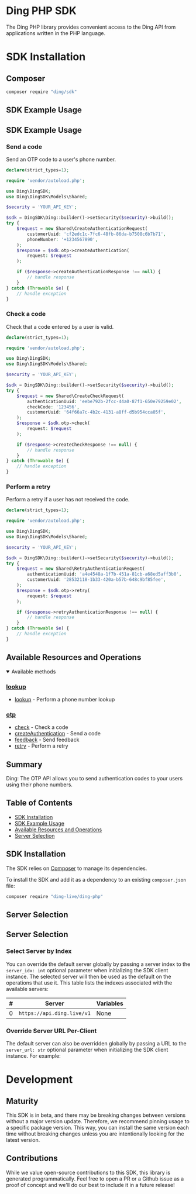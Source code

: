 # Ding PHP SDK

The Ding PHP library provides convenient access to the Ding API from applications written in the PHP language.

# SDK Installation

## Composer

```bash
composer require "ding/sdk"
```

<!-- End SDK Installation -->

## SDK Example Usage

<!-- Start SDK Example Usage [usage] -->
## SDK Example Usage

### Send a code

Send an OTP code to a user's phone number.


```php
declare(strict_types=1);

require 'vendor/autoload.php';

use Ding\DingSDK;
use Ding\DingSDK\Models\Shared;

$security = 'YOUR_API_KEY';

$sdk = DingSDK\Ding::builder()->setSecurity($security)->build();
try {
    $request = new Shared\CreateAuthenticationRequest(
        customerUuid: 'cf2edc1c-7fc6-48fb-86da-b7508c6b7b71',
        phoneNumber: '+1234567890',
    );
    $response = $sdk.otp->createAuthentication(
        request: $request
    );

    if ($response->createAuthenticationResponse !== null) {
        // handle response
    }
} catch (Throwable $e) {
    // handle exception
}
```

### Check a code

Check that a code entered by a user is valid.


```php
declare(strict_types=1);

require 'vendor/autoload.php';

use Ding\DingSDK;
use Ding\DingSDK\Models\Shared;

$security = 'YOUR_API_KEY';

$sdk = DingSDK\Ding::builder()->setSecurity($security)->build();
try {
    $request = new Shared\CreateCheckRequest(
        authenticationUuid: 'eebe792b-2fcc-44a0-87f1-650e79259e02',
        checkCode: '123456',
        customerUuid: '64f66a7c-4b2c-4131-a8ff-d5b954cca05f',
    );
    $response = $sdk.otp->check(
        request: $request
    );

    if ($response->createCheckResponse !== null) {
        // handle response
    }
} catch (Throwable $e) {
    // handle exception
}
```

### Perform a retry

Perform a retry if a user has not received the code.


```php
declare(strict_types=1);

require 'vendor/autoload.php';

use Ding\DingSDK;
use Ding\DingSDK\Models\Shared;

$security = 'YOUR_API_KEY';

$sdk = DingSDK\Ding::builder()->setSecurity($security)->build();
try {
    $request = new Shared\RetryAuthenticationRequest(
        authenticationUuid: 'a4e4548a-1f7b-451a-81cb-a68ed5aff3b0',
        customerUuid: '28532118-1b33-420a-b57b-648c9bf85fee',
    );
    $response = $sdk.otp->retry(
        request: $request
    );

    if ($response->retryAuthenticationResponse !== null) {
        // handle response
    }
} catch (Throwable $e) {
    // handle exception
}
```
<!-- End SDK Example Usage [usage] -->

<!-- Start Available Resources and Operations [operations] -->
## Available Resources and Operations

<details open>
<summary>Available methods</summary>


### [lookup](docs/sdks/lookup/README.md)

* [lookup](docs/sdks/lookup/README.md#lookup) - Perform a phone number lookup

### [otp](docs/sdks/otp/README.md)

* [check](docs/sdks/otp/README.md#check) - Check a code
* [createAuthentication](docs/sdks/otp/README.md#createauthentication) - Send a code
* [feedback](docs/sdks/otp/README.md#feedback) - Send feedback
* [retry](docs/sdks/otp/README.md#retry) - Perform a retry

</details>
<!-- End Available Resources and Operations [operations] -->



<!-- Start Summary [summary] -->
## Summary

Ding: The OTP API allows you to send authentication codes to your users using their phone numbers.
<!-- End Summary [summary] -->

<!-- Start Table of Contents [toc] -->
## Table of Contents

* [SDK Installation](#sdk-installation)
* [SDK Example Usage](#sdk-example-usage)
* [Available Resources and Operations](#available-resources-and-operations)
* [Server Selection](#server-selection)
<!-- End Table of Contents [toc] -->

<!-- Start SDK Installation [installation] -->
## SDK Installation

The SDK relies on [Composer](https://getcomposer.org/) to manage its dependencies.

To install the SDK and add it as a dependency to an existing `composer.json` file:
```bash
composer require "ding-live/ding-php"
```
<!-- End SDK Installation [installation] -->

<!-- Start Server Selection [server] -->
## Server Selection

## Server Selection

### Select Server by Index

You can override the default server globally by passing a server index to the `server_idx: int` optional parameter when initializing the SDK client instance. The selected server will then be used as the default on the operations that use it. This table lists the indexes associated with the available servers:

| # | Server | Variables |
| - | ------ | --------- |
| 0 | `https://api.ding.live/v1` | None |




### Override Server URL Per-Client

The default server can also be overridden globally by passing a URL to the `server_url: str` optional parameter when initializing the SDK client instance. For example:
<!-- End Server Selection [server] -->

<!-- Placeholder for Future Speakeasy SDK Sections -->

# Development

## Maturity

This SDK is in beta, and there may be breaking changes between versions without a major version update. Therefore, we recommend pinning usage
to a specific package version. This way, you can install the same version each time without breaking changes unless you are intentionally
looking for the latest version.

## Contributions

While we value open-source contributions to this SDK, this library is generated programmatically.
Feel free to open a PR or a Github issue as a proof of concept and we'll do our best to include it in a future release!
